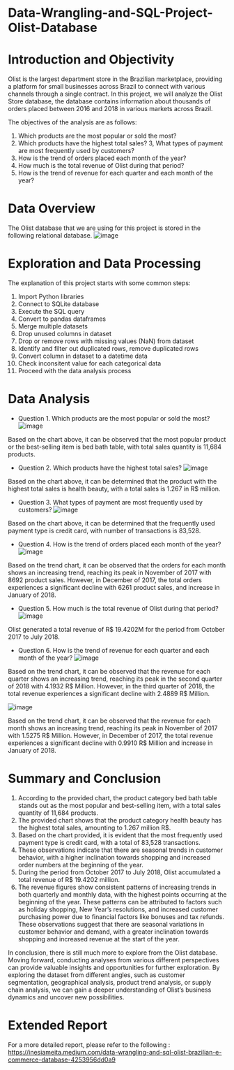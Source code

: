 # Data-Wrangling-and-SQL-Project-Olist-Database

# Introduction and Objectivity
Olist is the largest department store in the Brazilian marketplace, providing a platform for small businesses across Brazil to connect with various channels through a single contract. 
In this project, we will analyze the Olist Store database, the database contains information about thousands of orders placed between 2016 and 2018 in various markets across Brazil.

The objectives of the analysis are as follows:
1. Which products are the most popular or sold the most?
2. Which products have the highest total sales?
3, What types of payment are most frequently used by customers?
4. How is the trend of orders placed each month of the year?
5. How much is the total revenue of Olist during that period?
6. How is the trend of revenue for each quarter and each month of the year?

# Data Overview
The Olist database that we are using for this project is stored in the following relational database.
![image](https://github.com/inesiameita/Data-Wrangling-and-SQL-Project-Olist-Database/assets/128911434/11e360f7-a849-4545-86c1-e7c359bcb5dc)

# Exploration and Data Processing
The explanation of this project starts with some common steps:
1. Import Python libraries
2. Connect to SQLite database
3. Execute the SQL query
4. Convert to pandas dataframes
5. Merge multiple datasets
6. Drop unused columns in dataset
7. Drop or remove rows with missing values (NaN) from dataset
8. Identify and filter out duplicated rows, remove duplicated rows
9. Convert column in dataset to a datetime data
10. Check inconsitent value for each categorical data
11. Proceed with the data analysis process

# Data Analysis
- Question 1. Which products are the most popular or sold the most?
![image](https://github.com/inesiameita/Data-Wrangling-and-SQL-Project-Olist-Database/assets/128911434/f6fe8dd2-5d4b-42e6-b48f-05c41f0deb6f)

Based on the chart above, it can be observed that the most popular product or the best-selling item is bed bath table, with total sales quantity is 11,684 products. 

- Question 2. Which products have the highest total sales?
![image](https://github.com/inesiameita/Data-Wrangling-and-SQL-Project-Olist-Database/assets/128911434/5d0f04a0-2f86-403e-bbda-98f421213f2b)

Based on the chart above, it can be determined that the product with the highest total sales is health beauty, with a total sales is 1.267 in R$ million.

- Question 3. What types of payment are most frequently used by customers?
![image](https://github.com/inesiameita/Data-Wrangling-and-SQL-Project-Olist-Database/assets/128911434/9282c0f5-61c4-4c30-9d99-f3add4e7ab41)

Based on the chart above, it can be determined that the frequently used payment type is credit card, with number of transactions is 83,528.

- Question 4. How is the trend of orders placed each month of the year?
![image](https://github.com/inesiameita/Data-Wrangling-and-SQL-Project-Olist-Database/assets/128911434/460316b0-ca8c-4297-8298-9c0b288c5026)

Based on the trend chart, it can be observed that the orders for each month shows an increasing trend, reaching its peak in November of 2017 with 8692 product sales. 
However, in December of 2017, the total orders experiences a significant decline with 6261 product sales, and increase in January of 2018.

- Question 5. How much is the total revenue of Olist during that period?
![image](https://github.com/inesiameita/Data-Wrangling-and-SQL-Project-Olist-Database/assets/128911434/64d4696b-80c3-4f53-9351-c2cc1a97c4e2)

Olist generated a total revenue of R$ 19.4202M for the period from October 2017 to July 2018.

- Question 6. How is the trend of revenue for each quarter and each month of the year?
![image](https://github.com/inesiameita/Data-Wrangling-and-SQL-Project-Olist-Database/assets/128911434/d74af2f3-cb23-4855-b7f5-6f18f6d2cc9d)

Based on the trend chart, it can be observed that the revenue for each quarter shows an increasing trend, reaching its peak in the second quarter of 2018 with 4.1932 R$ Million. 
However, in the third quarter of 2018, the total revenue experiences a significant decline with 2.4889 R$ Million.

![image](https://github.com/inesiameita/Data-Wrangling-and-SQL-Project-Olist-Database/assets/128911434/27e631b9-18ce-4630-83db-13b275a91792)

Based on the trend chart, it can be observed that the revenue for each month shows an increasing trend, reaching its peak in November of 2017 with 1.5275 R$ Million. 
However, in December of 2017, the total revenue experiences a significant decline with 0.9910 R$ Million and increase in January of 2018.

# Summary and Conclusion
1. According to the provided chart, the product category bed bath table stands out as the most popular and best-selling item, with a total sales quantity of 11,684 products.
2. The provided chart shows that the product category health beauty has the highest total sales, amounting to 1.267 million R$. 
3. Based on the chart provided, it is evident that the most frequently used payment type is credit card, with a total of 83,528 transactions. 
4. These observations indicate that there are seasonal trends in customer behavior, with a higher inclination towards shopping and increased order numbers at the beginning of the year.
5. During the period from October 2017 to July 2018, Olist accumulated a total revenue of R$ 19.4202 million. 
6. The revenue figures show consistent patterns of increasing trends in both quarterly and monthly data, with the highest points occurring at the beginning of the year.
   These patterns can be attributed to factors such as holiday shopping, New Year’s resolutions, and increased customer purchasing power due to financial factors like bonuses and tax refunds.
   These observations suggest that there are seasonal variations in customer behavior and demand, with a greater inclination towards shopping and increased revenue at the start of the year.

In conclusion, there is still much more to explore from the Olist database. 
Moving forward, conducting analyses from various different perspectives can provide valuable insights and opportunities for further exploration. 
By exploring the dataset from different angles, such as customer segmentation, geographical analysis, product trend analysis, or supply chain analysis, we can gain a deeper understanding of Olist’s business dynamics and uncover new possibilities.

# Extended Report 
For a more detailed report, please refer to the following : https://inesiameita.medium.com/data-wrangling-and-sql-olist-brazilian-e-commerce-database-4253956dd0a9

